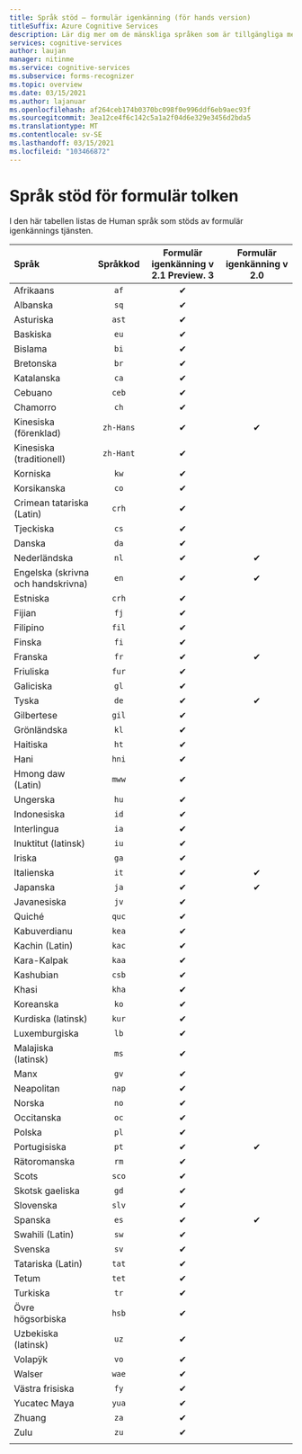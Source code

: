 ```yaml
---
title: Språk stöd – formulär igenkänning (för hands version)
titleSuffix: Azure Cognitive Services
description: Lär dig mer om de mänskliga språken som är tillgängliga med formulär igenkänning.
services: cognitive-services
author: laujan
manager: nitinme
ms.service: cognitive-services
ms.subservice: forms-recognizer
ms.topic: overview
ms.date: 03/15/2021
ms.author: lajanuar
ms.openlocfilehash: af264ceb174b0370bc098f0e996ddf6eb9aec93f
ms.sourcegitcommit: 3ea12ce4f6c142c5a1a2f04d6e329e3456d2bda5
ms.translationtype: MT
ms.contentlocale: sv-SE
ms.lasthandoff: 03/15/2021
ms.locfileid: "103466872"
---
```

# <a name="language-support-for-form-recognizer"></a>Språk stöd för formulär tolken

I den här tabellen listas de Human språk som stöds av formulär igenkännings tjänsten.

|Språk| Språkkod | Formulär igenkänning v 2.1 Preview. 3 |Formulär igenkänning v 2.0 | 
|:-----|:----:|:-----:|:---:|
|Afrikaans|`af`| ✔ | |
|Albanska |`sq`| ✔ | |
|Asturiska |`ast`| ✔ | |
|Baskiska  |`eu`|  ✔ | |
|Bislama   |`bi`|  ✔ | |
|Bretonska    |`br`|  ✔ | |
|Katalanska    |`ca`|  ✔ | |
|Cebuano    |`ceb`|  ✔ | |
|Chamorro  |`ch`|  ✔ | |
|Kinesiska (förenklad) | `zh-Hans`|✔ | ✔ |
|Kinesiska (traditionell) | `zh-Hant`|  ✔ | |
|Korniska     |`kw`|  ✔ | |
|Korsikanska      |`co`|  ✔ | |
|Crimean tatariska (Latin)  |`crh`| ✔ | |
|Tjeckiska | `cs` |  ✔ | |
|Danska | `da` |  ✔ | |
|Nederländska | `nl` |✔ | ✔ |
|Engelska (skrivna och handskrivna) | `en` |✔ | ✔ |
|Estniska  |`crh`|  ✔ | |
|Fijian |`fj`|  ✔ | |
|Filipino  |`fil`|  ✔ | |
|Finska | `fi` |  ✔ | |
|Franska | `fr` |✔ | ✔ |
|Friuliska  | `fur` |  ✔ | |
|Galiciska   | `gl` |  ✔ | |
|Tyska | `de` |✔ | ✔ |
|Gilbertese    | `gil` | ✔ | |
|Grönländska   | `kl` |  ✔ | |
|Haitiska  | `ht` | ✔ | |
|Hani  | `hni` |  ✔ | |
|Hmong daw (Latin) | `mww` |  ✔ | |
|Ungerska | `hu` |  ✔ | |
|Indonesiska   | `id` |  ✔ | |
|Interlingua  | `ia` |  ✔ | |
|Inuktitut (latinsk)  | `iu`  | ✔ | |
|Iriska    | `ga` |  ✔ | |
|Italienska | `it` |✔ | ✔ |
|Japanska | `ja` |✔ | ✔ |
|Javanesiska | `jv` | ✔ | |
|Quiché  | `quc` |  ✔ | |
|Kabuverdianu | `kea` |  ✔ | |
|Kachin (Latin) | `kac` | ✔ | |
|Kara-Kalpak | `kaa` |  ✔ | |
|Kashubian | `csb` |  ✔ | |
|Khasi  | `kha` |  ✔ | |
|Koreanska | `ko` |  ✔ | |
|Kurdiska (latinsk) | `kur` | ✔ | |
|Luxemburgiska  | `lb` |  ✔ | |
|Malajiska (latinsk)  | `ms` |  ✔ | |
|Manx  | `gv` |  ✔ | |
|Neapolitan   | `nap` |  ✔ | |
|Norska | `no` |  ✔ | |
|Occitanska | `oc` |  ✔ | |
|Polska | `pl` |  ✔ | |
|Portugisiska | `pt` |✔ | ✔ |
|Rätoromanska  | `rm` |  ✔ | |
|Scots  | `sco` | ✔ | |
|Skotsk gaeliska  | `gd` |  ✔ | |
|Slovenska  | `slv` |  ✔ | |
|Spanska | `es` |✔ | ✔ |
|Swahili (Latin)  | `sw` | ✔ | |
|Svenska | `sv` | ✔ ||
|Tatariska (Latin)  | `tat` |  ✔ | |
|Tetum    | `tet` |  ✔ | |
|Turkiska | `tr` |  ✔ | |
|Övre högsorbiska  | `hsb` |  ✔ | |
|Uzbekiska (latinsk)     | `uz` |  ✔ | |
|Volapÿk   | `vo` |  ✔ | |
|Walser    | `wae` |  ✔ | |
|Västra frisiska | `fy` | ✔ | |
|Yucatec Maya | `yua` | ✔ | |
|Zhuang | `za` |  ✔ | |
|Zulu  | `zu` |  ✔ | |
||||
